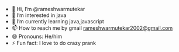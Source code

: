 - 👋 Hi, I’m @rameshwarmutekar
- 👀 I’m interested in java 
- 🌱 I’m currently learning java,javascript
- 📫 How to reach me by gmail rameshwarmutekar2002@gmail.com
- 😄 Pronouns: He/him
- ⚡ Fun fact: I love to do crazy prank

<!---
rameshwarmutekar/rameshwarmutekar is a ✨ special ✨ repository because its `README.md` (this file) appears on your GitHub profile.
You can click the Preview link to take a look at your changes.
--->
